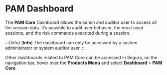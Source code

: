 # PAM Dashboard

The **PAM Core** Dashboard allows the admin and auditor user to access all the session data. It’s possible to audit user behavior, the most used sessions, and the risk commands executed during a session.

:::(Info) (**Info**)
The dashboard can only be accessed by a system administrator or system auditor user.
:::

Other dashboards related to PAM Core can be accessed in Segura, on the navigation bar, hover over the **Products Menu** and select **Dashboard** > **PAM Core**.